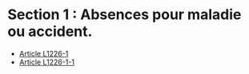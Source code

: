 # Section 1 : Absences pour maladie ou accident.

* [Article L1226-1](./LEGIARTI000031687748.md)
* [Article L1226-1-1](./LEGIARTI000023266260.md)
